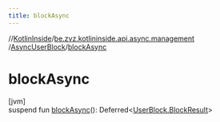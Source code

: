 ```yaml
---
title: blockAsync
---
```

//[KotlinInside](../../../index.html)/[be.zvz.kotlininside.api.async.management](../index.html)
/[AsyncUserBlock](index.html)/[blockAsync](block-async.html)

# blockAsync

[jvm]\
suspend fun [blockAsync](block-async.html)():
Deferred<[UserBlock.BlockResult](../../be.zvz.kotlininside.api.management/-user-block/-block-result/index.html)>




